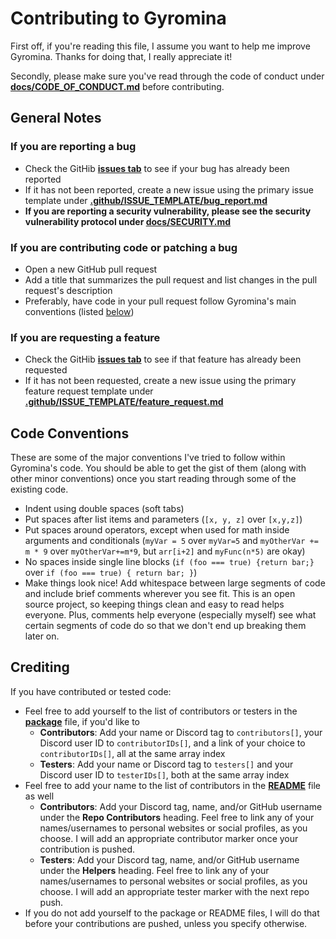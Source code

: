 # Contributing to Gyromina

First off, if you're reading this file, I assume you want to help me improve Gyromina. Thanks for doing that, I really appreciate it!

Secondly, please make sure you've read through the code of conduct under [**docs/CODE_OF_CONDUCT.md**](CODE_OF_CONDUCT.md) before contributing.

## General Notes

### If you are reporting a bug

* Check the GitHib [**issues tab**](https://github.com/Lowie375/Gyromina/issues) to see if your bug has already been reported
* If it has not been reported, create a new issue using the primary issue template under [**.github/ISSUE_TEMPLATE/bug_report.md**](/.github/ISSUE_TEMPLATE/bug_report.md)
* **If you are reporting a security vulnerability, please see the security vulnerability protocol under [**docs/SECURITY.md**](SECURITY.md)**

### If you are contributing code or patching a bug

* Open a new GitHub pull request
* Add a title that summarizes the pull request and list changes in the pull request's description
* Preferably, have code in your pull request follow Gyromina's main conventions (listed [below](#code-conventions)\)

### If you are requesting a feature

* Check the GitHib [**issues tab**](https://github.com/Lowie375/Gyromina/issues) to see if that feature has already been requested
* If it has not been requested, create a new issue using the primary feature request template under [**.github/ISSUE_TEMPLATE/feature_request.md**](/.github/ISSUE_TEMPLATE/feature_request.md)

## Code Conventions

These are some of the major conventions I've tried to follow within Gyromina's code. You should be able to get the gist of them (along with other minor conventions) once you start reading through some of the existing code.

* Indent using double spaces (soft tabs)
* Put spaces after list items and parameters (`[x, y, z]` over `[x,y,z]`)
* Put spaces around operators, except when used for math inside arguments and conditionals (`myVar = 5` over `myVar=5` and `myOtherVar += m * 9` over `myOtherVar+=m*9`, but `arr[i+2]` and `myFunc(n*5)` are okay)
* No spaces inside single line blocks (`if (foo === true) {return bar;}` over `if (foo === true) { return bar; }`)
* Make things look nice! Add whitespace between large segments of code and include brief comments wherever you see fit. This is an open source project, so keeping things clean and easy to read helps everyone. Plus, comments help everyone (especially myself) see what certain segments of code do so that we don't end up breaking them later on.

## Crediting

If you have contributed or tested code:

* Feel free to add yourself to the list of contributors or testers in the [**package**](/package.json) file, if you'd like to
  * **Contributors**: Add your name or Discord tag to `contributors[]`, your Discord user ID to `contributorIDs[]`, and a link of your choice to `contributorIDs[]`, all at the same array index
  * **Testers**: Add your name or Discord tag to `testers[]` and your Discord user ID to `testerIDs[]`, both at the same array index
* Feel free to add your name to the list of contributors in the [**README**](/README) file as well
  * **Contributors**: Add your Discord tag, name, and/or GitHub username under the **Repo Contributors** heading. Feel free to link any of your names/usernames to personal websites or social profiles, as you choose. I will add an appropriate contributor marker once your contribution is pushed.
  * **Testers**: Add your Discord tag, name, and/or GitHub username under the **Helpers** heading. Feel free to link any of your names/usernames to personal websites or social profiles, as you choose. I will add an appropriate tester marker with the next repo push.
* If you do not add yourself to the package or README files, I will do that before your contributions are pushed, unless you specify otherwise.
